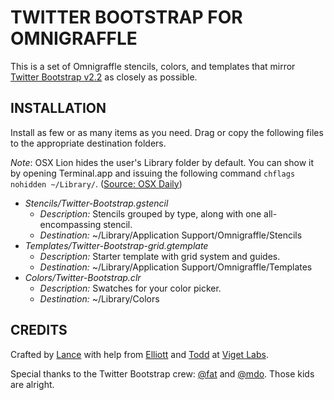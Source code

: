 TWITTER BOOTSTRAP FOR OMNIGRAFFLE
========================================

This is a set of Omnigraffle stencils, colors, and templates that mirror [Twitter Bootstrap v2.2](http://github.com/twitter/bootstrap) as closely as possible. 


INSTALLATION
------------

Install as few or as many items as you need. Drag or copy the following files to the appropriate destination folders. 

*Note*: OSX Lion hides the user's Library folder by default. You can show it by opening Terminal.app and issuing the following command `chflags nohidden ~/Library/`. ([Source: OSX Daily](http://osxdaily.com/2011/07/22/access-user-library-folder-in-os-x-lion/))

* *Stencils/Twitter-Bootstrap.gstencil*
  * _Description:_ Stencils grouped by type, along with one all-encompassing stencil.
  * _Destination:_ ~/Library/Application Support/Omnigraffle/Stencils
* *Templates/Twitter-Bootstrap-grid.gtemplate*
  * _Description:_ Starter template with grid system and guides.
  * _Destination:_ ~/Library/Application Support/Omnigraffle/Templates
* *Colors/Twitter-Bootstrap.clr*
  * _Description:_ Swatches for your color picker.
  * _Destination:_ ~/Library/Colors


CREDITS
-------

Crafted by [Lance](http://twitter.com/gutini) with help from [Elliott](http://twitter.com/elliottmunoz) and [Todd](http://twitter.com/toddmoy) at [Viget Labs](http://viget.com).

Special thanks to the Twitter Bootstrap crew: [@fat](http://twitter.com/fat) and [@mdo](http://twitter.com/mdo). Those kids are alright.